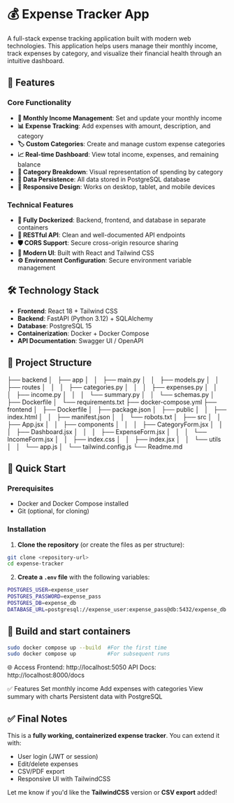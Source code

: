 # 💰 Expense Tracker App

A full-stack expense tracking application built with modern web technologies. This application helps users manage their monthly income, track expenses by category, and visualize their financial health through an intuitive dashboard.

## 🚀 Features

### Core Functionality
- **🎯 Monthly Income Management**: Set and update your monthly income
- **📊 Expense Tracking**: Add expenses with amount, description, and category
- **🏷️ Custom Categories**: Create and manage custom expense categories
- **📈 Real-time Dashboard**: View total income, expenses, and remaining balance
- **🥧 Category Breakdown**: Visual representation of spending by category
- **💾 Data Persistence**: All data stored in PostgreSQL database
- **📱 Responsive Design**: Works on desktop, tablet, and mobile devices

### Technical Features
- **🐋 Fully Dockerized**: Backend, frontend, and database in separate containers
- **🔗 RESTful API**: Clean and well-documented API endpoints
- **🛡️ CORS Support**: Secure cross-origin resource sharing
- **🎨 Modern UI**: Built with React and Tailwind CSS
- **⚙️ Environment Configuration**: Secure environment variable management

## 🛠 Technology Stack

- **Frontend**: React 18 + Tailwind CSS
- **Backend**: FastAPI (Python 3.12) + SQLAlchemy
- **Database**: PostgreSQL 15
- **Containerization**: Docker + Docker Compose
- **API Documentation**: Swagger UI / OpenAPI

## 📁 Project Structure
├── backend
│   ├── app
│   │   ├── main.py
│   │   ├── models.py
│   │   ├── routes
│   │   │   ├── categories.py
│   │   │   ├── expenses.py
│   │   │   ├── income.py
│   │   │   └── summary.py
│   │   └── schemas.py
│   ├── Dockerfile
│   └── requirements.txt
├── docker-compose.yml
├── frontend
│   ├── Dockerfile
│   ├── package.json
│   ├── public
│   │   ├── index.html
│   │   ├── manifest.json
│   │   └── robots.txt
│   ├── src
│   │   ├── App.jsx
│   │   ├── components
│   │   │   ├── CategoryForm.jsx
│   │   │   ├── Dashboard.jsx
│   │   │   ├── ExpenseForm.jsx
│   │   │   └── IncomeForm.jsx
│   │   ├── index.css
│   │   ├── index.jsx
│   │   └── utils
│   │       └── app.js
│   └── tailwind.config.js
└── Readme.md

## 🐳 Quick Start

### Prerequisites
- Docker and Docker Compose installed
- Git (optional, for cloning)

### Installation

1. **Clone the repository** (or create the files as per structure):
```bash
git clone <repository-url>
cd expense-tracker
```

2. **Create a `.env` file** with the following variables:
```bash
POSTGRES_USER=expense_user
POSTGRES_PASSWORD=expense_pass
POSTGRES_DB=expense_db
DATABASE_URL=postgresql://expense_user:expense_pass@db:5432/expense_db
```


## 🐳 Build and start containers

```bash
sudo docker compose up --build 	#For the first time
sudo docker compose up 			#For subsequent runs
```


🌐 Access
Frontend: http://localhost:5050
API Docs: http://localhost:8000/docs

✅ Features
Set monthly income
Add expenses with categories
View summary with charts
Persistent data with PostgreSQL


## ✅ Final Notes

This is a **fully working, containerized expense tracker**. You can extend it with:

- User login (JWT or session)
- Edit/delete expenses
- CSV/PDF export
- Responsive UI with TailwindCSS

Let me know if you'd like the **TailwindCSS** version or **CSV export** added!
